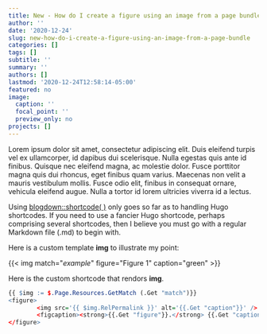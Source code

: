 ```yaml
---
title: New - How do I create a figure using an image from a page bundle?
author: ''
date: '2020-12-24'
slug: new-how-do-i-create-a-figure-using-an-image-from-a-page-bundle
categories: []
tags: []
subtitle: ''
summary: ''
authors: []
lastmod: '2020-12-24T12:58:14-05:00'
featured: no
image:
  caption: ''
  focal_point: ''
  preview_only: no
projects: []
---
```


Lorem ipsum dolor sit amet, consectetur adipiscing elit. Duis eleifend turpis vel ex ullamcorper, id dapibus dui scelerisque. Nulla egestas quis ante id finibus. Quisque nec eleifend magna, ac molestie dolor. Fusce porttitor magna quis dui rhoncus, eget finibus quam varius. Maecenas non velit a mauris vestibulum mollis. Fusce odio elit, finibus in consequat ornare, vehicula eleifend augue. Nulla a tortor id lorem ultricies viverra id a lectus. 

Using [blogdown::shortcode( )](https://bookdown.org/yihui/blogdown/content.html#shortcode) only goes so far as to handling Hugo shortcodes. If you need to use a fancier Hugo shortcode, perhaps comprising several shortcodes, then I believe you must go with a regular Markdown file (.md) to begin with.

Here is a custom template <strong>img</strong> to illustrate my point:

{{< img match="*example*" figure="Figure 1" caption="green" >}}

Here is the custom shortcode that rendors <strong>img</strong>.

```r
{{ $img := $.Page.Resources.GetMatch (.Get "match")}}
<figure>
        <img src='{{ $img.RelPermalink }}' alt='{{.Get "caption"}}' />
        <figcaption><strong>{{.Get "figure"}}.</strong> {{.Get "caption"}}</figcaption>
</figure>
```
